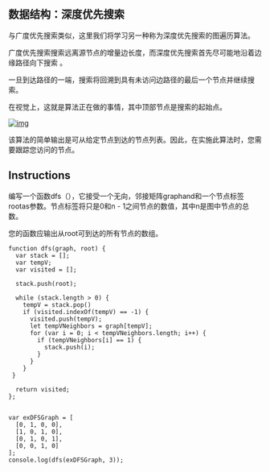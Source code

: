 ## 数据结构：深度优先搜索

与广度优先搜索类似，这里我们将学习另一种称为深度优先搜索的图遍历算法。

广度优先搜索搜索远离源节点的增量边长度，而深度优先搜索首先尽可能地沿着边缘路径向下搜索 。

一旦到达路径的一端，搜索将回溯到具有未访问边路径的最后一个节点并继续搜索。

在视觉上，这就是算法正在做的事情，其中顶部节点是搜索的起始点。

[![img](https://camo.githubusercontent.com/aaad9e39961daf34d967c616edeb50abf3bf1235/68747470733a2f2f75706c6f61642e77696b696d656469612e6f72672f77696b6970656469612f636f6d6d6f6e732f372f37662f44657074682d46697273742d5365617263682e676966)](https://camo.githubusercontent.com/aaad9e39961daf34d967c616edeb50abf3bf1235/68747470733a2f2f75706c6f61642e77696b696d656469612e6f72672f77696b6970656469612f636f6d6d6f6e732f372f37662f44657074682d46697273742d5365617263682e676966)

该算法的简单输出是可从给定节点到达的节点列表。因此，在实施此算法时，您需要跟踪您访问的节点。

## Instructions

编写一个函数dfs（），它接受一个无向，邻接矩阵graphand和一个节点标签rootas参数。节点标签将只是0和n  -  1之间节点的数值，其中n是图中节点的总数。

您的函数应输出从root可到达的所有节点的数组。

```
function dfs(graph, root) {
  var stack = [];
  var tempV;
  var visited = [];

  stack.push(root);
  
  while (stack.length > 0) {
    tempV = stack.pop()
    if (visited.indexOf(tempV) == -1) {
      visited.push(tempV);
      let tempVNeighbors = graph[tempV];
      for (var i = 0; i < tempVNeighbors.length; i++) {
        if (tempVNeighbors[i] == 1) {
          stack.push(i);
        }
      }
    }
 }

  return visited;
};


var exDFSGraph = [
  [0, 1, 0, 0],
  [1, 0, 1, 0],
  [0, 1, 0, 1],
  [0, 0, 1, 0]
];
console.log(dfs(exDFSGraph, 3));
```

